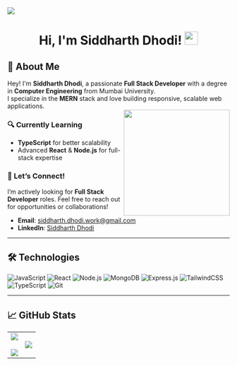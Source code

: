 <img src="https://user-images.githubusercontent.com/73097560/115834477-dbab4500-a447-11eb-908a-139a6edaec5c.gif">

<h1 align="center">
Hi, I'm Siddharth Dhodi! 
<a href="https://github.com/siddharthdhodi05">
	<img src="https://media.giphy.com/media/hvRJCLFzcasrR4ia7z/giphy.gif" width="30">
</a>
</h1>

## 👋 About Me  
Hey! I'm **Siddharth Dhodi**, a passionate **Full Stack Developer** with a degree in **Computer Engineering** from Mumbai University.  
I specialize in the **MERN** stack and love building responsive, scalable web applications.  
<img align= "right" width= "240" src= "https://pa1.narvii.com/6580/8098c6e9207376889eeb0532d9f5a0723c4d73f5_hq.gif"/>
### 🔍 Currently Learning  
- **TypeScript** for better scalability  
- Advanced **React** & **Node.js** for full-stack expertise  

<!--### 🌟 Interests  
- Building impactful web applications  
- Collaborating on open-source projects  
- Exploring new technologies  -->

### 🤝 Let’s Connect!  
I’m actively looking for **Full Stack Developer** roles. Feel free to reach out for opportunities or collaborations!  
- **Email**: siddharth.dhodi.work@gmail.com  
- **LinkedIn**: [Siddharth Dhodi](https://www.linkedin.com/in/siddharth-dhodi-108790319/)  

---

## 🛠️ Technologies  
![JavaScript](https://img.shields.io/badge/javascript-%23F7DF1E.svg?style=for-the-badge&logo=javascript&logoColor=black)
![React](https://img.shields.io/badge/react-%2320232a.svg?style=for-the-badge&logo=react&logoColor=%2361DAFB)
![Node.js](https://img.shields.io/badge/node.js-6DA55F?style=for-the-badge&logo=node.js&logoColor=white)
![MongoDB](https://img.shields.io/badge/mongodb-%2347A248.svg?style=for-the-badge&logo=mongodb&logoColor=white)
![Express.js](https://img.shields.io/badge/express.js-%23404d59.svg?style=for-the-badge&logo=express&logoColor=white)
![TailwindCSS](https://img.shields.io/badge/tailwindcss-%2338B2AC.svg?style=for-the-badge&logo=tailwind-css&logoColor=white)
![TypeScript](https://img.shields.io/badge/typescript-%23007ACC.svg?style=for-the-badge&logo=typescript&logoColor=white)
![Git](https://img.shields.io/badge/git-%23F05033.svg?style=for-the-badge&logo=git&logoColor=white)

---

## 📈 GitHub Stats  
<table align="center">
<tr>
<td align="center">
<img src="https://github-readme-stats.vercel.app/api?username=siddharthdhodi05&theme=dark&show_icons=true&count_private=true" />
<br><br>
<img src="https://streak-stats.demolab.com/?user=siddharthdhodi05&theme=dark" />
</td>
<td align="center">
<img src="https://github-readme-stats.anuraghazra1.vercel.app/api/top-langs/?username=siddharthdhodi05&theme=dark&langs_count=8&layout=compact" />
</td>
</tr>
</table>













<!--</h1>
 <img align="right" height="270px" alt="guy" width="350" src="https://i.pinimg.com/originals/e4/26/70/e426702edf874b181aced1e2fa5c6cde.gif" /> </a>
 <p >
<a href="https://www.linkedin.com/in/siddharth-dhodi-108790319/"><img src="https://img.shields.io/badge/linkedin-%230077B5.svg?&style=for-the-badge&logo=linkedin&logoColor=white" alt="LinkedIn" /></a>&nbsp;
<a href="https://www.instagram.com/_sidddo_/"><img src="https://img.shields.io/badge/instagram-%23E4405F.svg?&style=for-the-badge&logo=instagram&logoColor=white" alt="Instagram" /></a>&nbsp;
<a target="_blank" href="https://x.com/DhodiSiddharth_"><img src="https://img.shields.io/badge/-Twitter-1DA1F2?style=for-the-badge&logo=Twitter&logoColor=white"></img></a>
</p>
<p align="center">
	<a href="https://github.com/siddharthdhodi05">
		<img src="https://komarev.com/ghpvc/?username=siddharthdhodi05&label=Profile%20views&color=0e75b6&style=flat" alt="siddharthdhodi05" />
	</a>
	<a href="https://github.com/siddharthdhodi05">
		<img src="https://img.shields.io/github/followers/siddharthdhodi05?label=Followers" alt="siddharthdhodi05" />
	</a>
</p>

<br />
